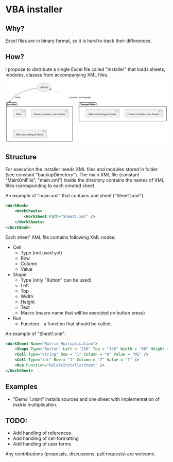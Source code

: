 # VBA installer

## Why?
Excel files are in binary format, so it is hard to track their differences. 

## How?
I propose to distribute a single Excel file called "Installer" that loads sheets, modules, classes from accompanying XML files.

<img src="./img/main.svg">

## Structure
For execution the installer needs XML files and modules stored in folder (see constant "backupDirectory"). The main XML file (constant "MainXmlFile", "main.xml") inside the directory contains the names of XML files corresponding to each created sheet.

An example of "main.xml" that contains one sheet ("Sheet1.xml"):
```xml
<WorkBook>
	<WorkSheets>
		<WorkSheet Path="Sheet1.xml" />
	</WorkSheets>
</WorkBook>
```

Each sheet' XML file contains following XML nodes:
* Cell
    * Type (not used yet)
    * Row
    * Column
    * Value
* Shape
    * Type (only "Button" can be used)
    * Left
    * Top
    * Width
    * Height
    * Text
    * Macro (macro name that will be executed on button press)
* Run
    * Function - a function that should be called.

An example of "Sheet1.xml":
```xml
<WorkSheet Name="Matrix Multiplication">
	<Shape Type="Button" Left = "250" Top = "150" Width = "80" Height = "35" Text="Multiply!" Macro = "MatrixMultiplication.MatrixMultiplication" />
	<Cell Type="string" Row = "1" Column = "6" Value = "M1" />
	<Cell Type="int" Row = "1" Column = "7" Value = "1" />
    <Run Function="DeleteInstallerSheet" />
</WorkSheet>
```

## Examples
* "Demo 1.xlsm" installs sources and one sheet with implementation of matrix multiplication.

## TODO:
* Add handling of references
* Add handling of cell formatting
* Add handling of user forms

Any contributions (proposals, discussions, pull requests) are welcome. 